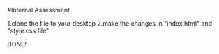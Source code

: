 #Internal Assessment

1.clone the file to your desktop
2.make the changes in "index.html" and "style.css file"

DONE!
